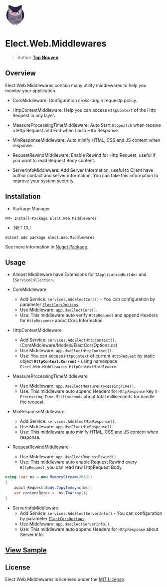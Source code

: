 ﻿![Logo](../../../Logo.png)
# Elect.Web.Middlewares
> Author [**Top Nguyen**](http://topnguyen.net)

## Overview

Elect.Web.Middlewares contain many utility middlewares to help you monitor your application.

- CorsMiddleware: Configuration cross-origin requestp policy.
  
- HttpContextMiddleware: Help you can access `HttpContext` of the Http Request in any layer.

- MeasureProcessingTimeMiddleware: Auto Start `Stopwatch` when receive a Http Request and End when finish Http Response.

- MinResponseMiddleware: Auto minify HTML, CSS and JS content when response.

- RequestRewindMiddleware: Enable Rewind for Http Request, useful if you want to read Request Body content.

- ServerInfoMiddleware: Add Server Information, useful to Client have  author contact and server information. You can fake this information to improve your system security.

## Installation
- Package Manager
```
PM> Install-Package Elect.Web.Middlewares
```
- .NET CLI
```
dotnet add package Elect.Web.Middlewares
```

See more information in [Nuget Package](https://www.nuget.org/packages/Elect.Web.Middlewares/).

## Usage

- Almost Middleware have Extensions for `IApplicationBuilder` and `IServiceCollection`.

- CorsMiddleware
    + Add Service: `services.AddElectCors()` - You can configuration by parameter [`ElectCorsOptions`](CorsMiddleware/Models/ElectCorsOptions.cs).
    + Use Middleware: `app.UseElectCors()`.
    + Use: This middleware auto verify `HttpRequest` and append Headers for `HttpResponse` about Cors Information.

- HttpContextMiddleware
    + Add Service: `services.AddElectHttpContext()`.(CorsMiddleware/Models/ElectCorsOptions.cs)
    + Use Middleware: `app.UseElectHttpContext()`.
    + Use: You can access `HttpContext` of current `HttpRequest` by static object **`HttpContext.Current`** - using namespace `Elect.Web.Middlewares.HttpContextMiddleware`.

- MeasureProcessingTimeMiddleware
    + Use Middleware: `app.UseElectMeasureProcessingTime()`.
    + Use: This middleware auto append Headers for `HttpResponse` key `X-Processing-Time-Milliseconds` about total milliseconds for handle the request.

- MinResponseMiddleware
    + Add Service: `services.AddElectMinResponse()`.
    + Use Middleware: `app.UseElectMinResponse()`.
    + Use: This middleware auto minify HTML, CSS and JS content when response.

- RequestRewindMiddleware
    + Use Middleware: `app.UseElectRequestRewind()`.
    + Use: This middleware auto enable Request Rewind every `HttpRequest`, you can read raw HttpRequest Body.
```c#
using (var ms = new MemoryStream(2048))
{
    await Request.Body.CopyToAsync(ms);
    var contentBytes =  ms.ToArray();
}
```

- ServerInfoMiddleware
    + Add Service: `services.AddElectServerInfo()` - You can configuration by parameter [`ElectCorsOptions`](ServerInfoMiddleware/Models/ElectServerInfoOptions.cs).
    + Use Middleware: `app.UseElectServerInfo()`.
    + Use: This middleware auto append Headers for `HttpResponse` about Server Info.

## [View Sample](../../../samples/Web/Elect.Sample.Web.Middlewares/README.md)

## License
Elect.Web.Middlewares is licensed under the [MIT License](../../../LICENSE).